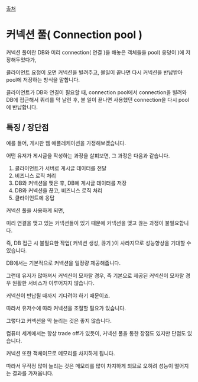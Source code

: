 [출처](https://victorydntmd.tistory.com/42?category=687930)

# 커넥션 풀( Connection pool )

커넥션 풀이란 DB와 미리 connection( 연결 )을 해놓은 객체들을 pool( 웅덩이 )에 저장해두었다가,

클라이언트 요청이 오면 커넥션을 빌려주고, 볼일이 끝나면 다시 커넥션을 반납받아 pool에 저장하는 방식을 말합니다.

클라이언트가 DB와 연결이 필요할 때, connection pool에서 connection을 빌려와 DB에 접근해서 쿼리를 막 날린 후, 볼 일이 끝나면 사용했던 connection을 다시 pool에 반납합니다.

## 특징 / 장단점

예를 들어, 게시판 웹 애플레케이션을 가정해보겠습니다. 

어떤 유저가 게시글을 작성하는 과정을 살펴보면, 그 과정은 다음과 같습니다.

1. 클라이언트가 서버로 게시글 데이터를 전달
2. 비즈니스 로직 처리
3. DB와 커넥션을 맺은 후, DB에 게시글 데이터를 저장
4. DB와 커넥션을 끊고, 비즈니스 로직 처리
5. 클라이언트에 응답

커넥션 풀을 사용하게 되면,

미리 연결을 맺고 있는 커넥션들이 있기 때문에 커넥션을 맺고 끊는 과정이 불필요합니다.

즉, DB 접근 시 불필요한 작업( 커넥션 생성, 끊기 )이 사라지므로 성능향상을 기대할 수 있습니다.

DB에서는 기본적으로 커넥션을 일정량 제공해줍니다.

그런데 유저가 많아져서 커넥션이 모자랄 경우, 즉 기본으로 제공된 커넥션이 모자랄 경우 원활한 서비스가 이루어지지 않습니다.

커넥션이 반납될 때까지 기다려야 하기 때문이죠.

따라서 유저수에 따라 커넥션을 조절할 필요가 있습니다.


그렇다고 커넥션을 막 늘리는 것은 좋지 않습니다.

컴퓨터 세계에서는 항상 trade off가 있듯이, 커넥션 풀을 통한 장점도 있지만 단점도 있습니다.

커넥션 또한 객체이므로 메모리를 차지하게 됩니다.

따라서 무작정 많이 늘리는 것은 메모리를 많이 차지하게 되므로 오히려 성능이 떨어지는 결과를 가져옵니다.

